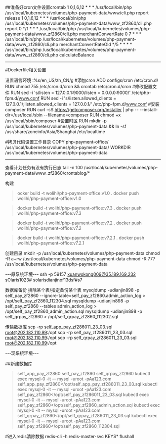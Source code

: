 
##准备好cron文件设置crontab
1 0,1,6,12 * * * /usr/local/bin/php /usr/local/kubernetes/volumes/php-payment-data/www/cli.php report release
1 0,1,6,12 * * * /usr/local/bin/php /usr/local/kubernetes/volumes/php-payment-data/www_zf2860/cli.php report
0 */1 * * * /usr/local/bin/php /usr/local/kubernetes/volumes/php-payment-data/www_zf2860/cli.php merchantConvertRate
0 7 * * * /usr/local/bin/php /usr/local/kubernetes/volumes/php-payment-data/www_zf2860/cli.php merchantConvertRateOld
*/5 * * * * /usr/local/bin/php /usr/local/kubernetes/volumes/php-payment-data/www_zf2860/cli.php calculateBalance

---
#Dockerfile相关设置

设置语言环境
:%s/en_US/zh_CN/g
#添加cron
ADD configs/cron /etc/cron.d/
RUN chmod 755 /etc/cron.d/cron && crontab /etc/cron.d/cron
#修改配置文件
RUN sed -i 's/listen = 127.0.0.1:9000/listen = 0.0.0.0:9000/' /etc/php-fpm.d/www.conf
RUN sed -i 's/listen.allowed_clients = 127.0.0.1/;listen.allowed_clients = 127.0.0.1/' /etc/php-fpm.d/www.conf
#安装composer
RUN curl -sS https://getcomposer.org/installer | php -- --install-dir=/usr/local/sbin --filename=composer
RUN chmod +x /usr/local/sbin/composer
#设置时区
RUN mkdir -p /usr/local/kubernetes/volumes/php-payment-data && ln -sf /usr/share/zoneinfo/Asia/Shanghai /etc/localtime

#拷贝代码设置工作目录
COPY php-payment-office/ /usr/local/kubernetes/volumes/php-payment-data/
WORKDIR /usr/local/kubernetes/volumes/php-payment-data

---
查看计划任务有没有执行日志
tail -n 100 /usr/local/kubernetes/volumes/php-payment-data/www_zf2860/crontablog/*


构建
>ocker build -t wolihi/php-payment-office:v1.0 .
docker push wolihi/php-payment-office:v1.0



>docker build -t wolihi/php-payment-office:v7.3 .
docker push wolihi/php-payment-office:v7.3

>docker build -t wolihi/php-payment-office:v7.2 .
docker push wolihi/php-payment-office:v7.2

>docker build -t wolihi/php-payment-office:v7.2.1 .
docker push wolihi/php-payment-office:v7.2.1


创建目录
mkdir -p /usr/local/kubernetes/volumes/php-payment-data
chmod -R a+rw /usr/local/kubernetes/volumes/php-payment-data
chmod -R 777 /usr/local/kubernetes/volumes/php-payment-data

---原系统环境---
ssh -p 59157 xuanwokong009@35.189.169.232
sOlaris1023#
solarisdianjinof13dsf#s7

数据库备份 排除某个表/指定备份某个表
mysqldump -udianjin898 -p self_pay_zf2860 --ignore-table=self_pay_zf2860.admin_action_log > /opt/self_pay_zf2860_112304.sql
mysqldump -udianjin898 -p self_pay_zf2860 --tables admin_action_log > /opt/self_pay_zf2860_admin_action.sql
mysqldump -udianjin898 -p self_qrpay_zf2860 > /opt/self_qrpay_zf2860_112302.sql

传输数据库
scp -rp self_app_pay_zf286011_23_03.sql root@202.182.110.99:/opt
scp -rp self_pay_zf286011_23_03.sql root@202.182.110.99:/opt
scp -rp self_qrpay_zf286011_23_03.sql root@202.182.110.99:/opt

---现系统环境---

##新建数据库
>self_app_pay_zf2860
self_pay_zf2860
self_qrpay_zf2860
kubectl exec mysql-0 -it -- mysql -uroot -pAa123.com self_app_pay_zf2860</opt/self_app_pay_zf286011_23_03.sql
kubectl exec mysql-0 -it -- mysql -uroot -pAa123.com self_pay_zf2860</opt/self_pay_zf286011_23_03.sql
kubectl exec mysql-0 -it -- mysql -uroot -pAa123.com self_pay_zf2860</opt/self_pay_zf2860_admin_action.sql
kubectl exec mysql-0 -it -- mysql -uroot -pAa123.com self_qrpay_zf2860</opt/self_qrpay_zf286011_23_03.sql
kubectl exec mysql-0 -it -- mysql -uroot -pAa123.com self_pay_zf2860</opt/self_pay_zf2860_112304.sql


#进入redis清除数据
redis-cli -h redis-master-svc 
KEYS*
flushall











